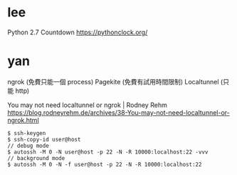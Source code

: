 


# lee

Python 2.7 Countdown
<https://pythonclock.org/>

# yan

ngrok (免費只能一個 process)
Pagekite (免費有試用時間限制)
Localtunnel (只能 http)

You may not need localtunnel or ngrok | Rodney Rehm
https://blog.rodneyrehm.de/archives/38-You-may-not-need-localtunnel-or-ngrok.html

```
$ ssh-keygen
$ ssh-copy-id user@host
// debug mode
$ autossh -M 0 -N user@host -p 22 -N -R 10000:localhost:22 -vvv
// background mode
$ autossh -M 0 -N -f user@host -p 22 -N -R 10000:localhost:22
```
